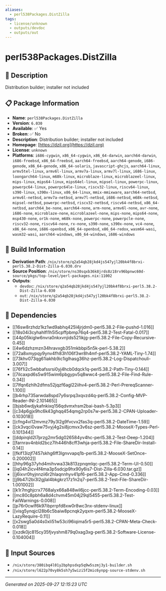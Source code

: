 ```yaml
---
aliases:
  - perl538Packages.DistZilla
tags:
  - license/unknown
  - outputs/devdoc
  - outputs/out
---
```


# perl538Packages.DistZilla

## 📝 Description

Distribution builder; installer not included

## 📋 Package Information

- **Name**: `perl538Packages.DistZilla`
- **Version**: `6.030`
- **Available**: ✅ Yes
- **Broken**: ✅ No
- **Description**: Distribution builder; installer not included
- **Homepage**: [https://dzil.org](https://dzil.org)
- **License**: `unknown`
- **Platforms**: `i686-cygwin`, `x86_64-cygwin`, `x86_64-darwin`, `aarch64-darwin`, `i686-freebsd`, `x86_64-freebsd`, `aarch64-freebsd`, `aarch64-genode`, `i686-genode`, `x86_64-genode`, `x86_64-solaris`, `javascript-ghcjs`, `aarch64-linux`, `armv5tel-linux`, `armv6l-linux`, `armv7a-linux`, `armv7l-linux`, `i686-linux`, `loongarch64-linux`, `m68k-linux`, `microblaze-linux`, `microblazeel-linux`, `mips-linux`, `mips64-linux`, `mips64el-linux`, `mipsel-linux`, `powerpc-linux`, `powerpc64-linux`, `powerpc64le-linux`, `riscv32-linux`, `riscv64-linux`, `s390-linux`, `s390x-linux`, `x86_64-linux`, `mmix-mmixware`, `aarch64-netbsd`, `armv6l-netbsd`, `armv7a-netbsd`, `armv7l-netbsd`, `i686-netbsd`, `m68k-netbsd`, `mipsel-netbsd`, `powerpc-netbsd`, `riscv32-netbsd`, `riscv64-netbsd`, `x86_64-netbsd`, `aarch64_be-none`, `aarch64-none`, `arm-none`, `armv6l-none`, `avr-none`, `i686-none`, `microblaze-none`, `microblazeel-none`, `mips-none`, `mips64-none`, `msp430-none`, `or1k-none`, `m68k-none`, `powerpc-none`, `powerpcle-none`, `riscv32-none`, `riscv64-none`, `rx-none`, `s390-none`, `s390x-none`, `vc4-none`, `x86_64-none`, `i686-openbsd`, `x86_64-openbsd`, `x86_64-redox`, `wasm64-wasi`, `wasm32-wasi`, `aarch64-windows`, `x86_64-windows`, `i686-windows`

## 🔧 Build Information

- **Derivation Path**: `/nix/store/q2a54qb28jkd4js547yjl20bk4f8brxi-perl5.38.2-Dist-Zilla-6.030.drv`
- **Source Position**: `/nix/store/ns30sqxb36k8jrds8z18rv96bpnwc60d-source/pkgs/top-level/perl-packages.nix:11002`
- **Outputs**:
  - `devdoc`:  `/nix/store/q2a54qb28jkd4js547yjl20bk4f8brxi-perl5.38.2-Dist-Zilla-6.030`
  - `out`:  `/nix/store/q2a54qb28jkd4js547yjl20bk4f8brxi-perl5.38.2-Dist-Zilla-6.030`

## 🔗 Dependencies

- [[16sw8rzhdz1kz1wd9abhq425l4jrjdm0-perl5.38.2-File-pushd-1.016]]
- [[18s04i3cyhahlfl1h5l5cpffpbmp76q4-perl5.38.2-Test-Fatal-0.017]]
- [[44p05kiglw6nvra0nkxvnjids521ikjg-perl5.38.2-File-Copy-Recursive-0.45]]
- [[4w6dzhzmzn34hravxgb351mkbbpi5n5k-perl-5.38.2]]
- [[72a8xmypqy9ynv4fh83h106f3wr8h4mf-perl5.38.2-YAML-Tiny-1.74]]
- [[73khv073qg61iakhb9ic1iglhasg36hz-perl5.38.2-Log-Dispatchouli-3.007]]
- [[76f1i2c5wbbafssrsi0yj4hcb0dqck1q-perl5.38.2-Path-Tiny-0.144]]
- [[7ilcaxpd6s5w915wim6pbgypv5q8wwc4-perl5.38.2-File-Find-Rule-0.34]]
- [[7lfqn6zhlh2dfms52jqzf6agl22iihv4-perl5.38.2-Perl-PrereqScanner-1.100]]
- [[b4rhp735arwda8spd7y6srpq3xqvzd4q-perl5.38.2-Config-MVP-Reader-INI-2.101465]]
- [[bjsb6wdjykafnkixq156qdvmxhsm2bai-bash-5.3p3]]
- [[c34p6gjx9hc6k43ghqq454qmg2rp0s7w-perl5.38.2-CPAN-Uploader-0.103018]]
- [[cfng4vi12mvmz79y3l2g9fvcvx2fas3q-perl5.38.2-DateTime-1.59]]
- [[ck3vqci0vaw75vyj4g2si8jcmvx3v6sz-perl5.38.2-MooseX-Types-Perl-0.101344]]
- [[ddpirqld2l7przg2mr5dg026584yv4hc-perl5.38.2-Test-Deep-1.204]]
- [[farnrav4nbld2bcz7lh446h8cff3whja-perl5.38.2-File-ShareDir-Install-0.14]]
- [[fkif13izjf7457skhg6ff3lgnvvapq1b-perl5.38.2-MooseX-SetOnce-0.200002]]
- [[hhy96g37yhd4mihvwa33k813zpnqmlqc-perl5.38.2-Term-UI-0.50]]
- [[iq04h2icv4f4ma3p5sdcjp9hx90y6is7-Dist-Zilla-6.030.tar.gz]]
- [[j6ixvr0hyjnnzii6r2hlaqnnhyv41pf6-perl5.38.2-App-Cmd-0.336]]
- [[j9b47i2bi3l2gjlal4bkgkrz17z1n2q7-perl5.38.2-Test-File-ShareDir-1.001002]]
- [[k1r7mghjcrx7768alyx66a848wil6jcc-perl5.38.2-Term-Encoding-0.03]]
- [[mc80c8pbh6a8d4chvm45m04j29ql5455-perl5.38.2-Test-FailWarnings-0.008]]
- [[p76r0cwlf6k97ibprrpfd8xw0r8wc3nx-stdenv-linux]]
- [[visg5ynqjcl28b6c5baiw8pcnqk2yqxm-perl5.38.2-MooseX-LazyRequire-0.11]]
- [[x2swg5a0d4s0xli51w53ci96iqima5r5-perl5.38.2-CPAN-Meta-Check-0.018]]
- [[xzdk0jc815cy35fjvyshm879q0xag3xg-perl5.38.2-Software-License-0.104004]]

## 📁 Input Sources

- `/nix/store/380ibq4l01y2bphpsdxp5q9w5szmj3y1-builder.sh`
- `/nix/store/l622p70vy8k5sh7y5wizi5f2mic6ynpg-source-stdenv.sh`

---
*Generated on 2025-09-27 12:15:23 UTC*
